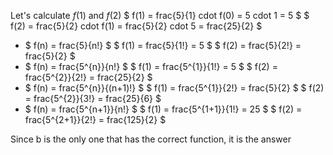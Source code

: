 Let's calculate $f(1)$ and $f(2)$ 
$ f(1) = frac{5}{1} cdot f(0) = 5 cdot 1 = 5 $ 
$ f(2) = frac{5}{2} cdot f(1) = frac{5}{2} cdot 5 = frac{25}{2} $
<ul>
<li> $ f(n) = frac{5}{n!} $ 
$ f(1) = frac{5}{1!} = 5 $ 
$ f(2) = frac{5}{2!} = frac{5}{2} $
<li> $ f(n) = frac{5^{n}}{n!} $ 
$ f(1) = frac{5^{1}}{1!} = 5 $ 
$ f(2) = frac{5^{2}}{2!} = frac{25}{2} $
<li> $ f(n) = frac{5^{n}}{(n+1)!} $ 
$ f(1) = frac{5^{1}}{2!} = frac{5}{2} $ 
$ f(2) = frac{5^{2}}{3!} = frac{25}{6} $
<li> $ f(n) = frac{5^{n+1}}{n!} $ 
$ f(1) = frac{5^{1+1}}{1!} = 25 $ 
$ f(2) = frac{5^{2+1}}{2!} = frac{125}{2} $
</ul>
Since b is the only one that has the correct function, it is the answer
